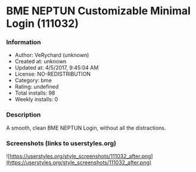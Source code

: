 # BME NEPTUN Customizable Minimal Login (111032)

### Information
- Author: VeRychard (unknown)
- Created at: unknown
- Updated at: 4/5/2017, 9:45:04 AM
- License: NO-REDISTRIBUTION
- Category: bme
- Rating: undefined
- Total installs: 98
- Weekly installs: 0


### Description
A smooth, clean BME NEPTUN Login, without all the distractions.


### Screenshots (links to userstyles.org)
![https://userstyles.org/style_screenshots/111032_after.png](https://userstyles.org/style_screenshots/111032_after.png)


